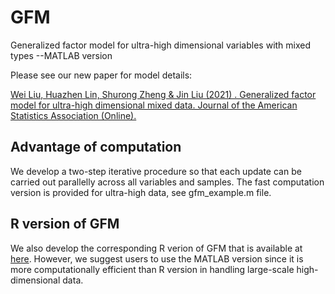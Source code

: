 # GFM
Generalized factor model for ultra-high dimensional variables with mixed types --MATLAB version

Please see our new paper for model details:

[Wei Liu, Huazhen Lin, Shurong Zheng & Jin Liu (2021) . Generalized factor model for ultra-high dimensional mixed data. Journal of the American Statistics Association (Online).](https://www.tandfonline.com/doi/abs/10.1080/01621459.2021.1999818?journalCode=uasa20)

 
## Advantage of computation
We develop a two-step iterative procedure so that each update can be carried out parallelly across all variables and samples. The fast computation version is provided for ultra-high data, see gfm_example.m file.

## R version of GFM

We also develop the corresponding R verion of GFM that is available at [here](https://github.com/LinhzLab/GFM-1). However, we suggest users to use the MATLAB version since it is more computationally efficient than R version in handling large-scale high-dimensional data.
